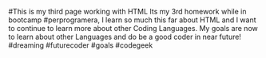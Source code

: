 #This is my third page working with HTML
Its my 3rd homework while in bootcamp #perprogramera,
I learn so much this far about HTML and I want to continue to learn more about other Coding Languages.
My goals are now to learn about other Languages and do be a good coder in near future!
#dreaming #futurecoder #goals #codegeek